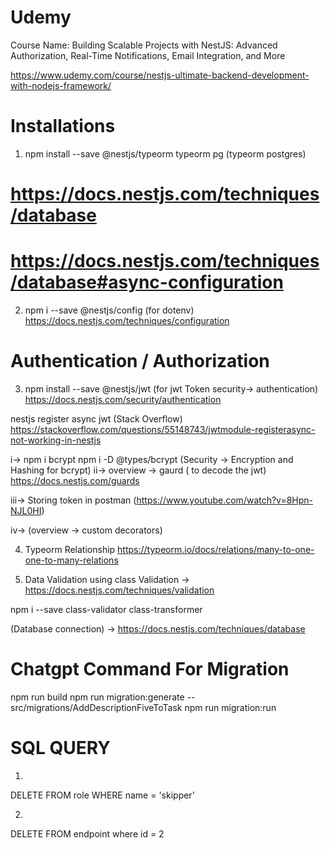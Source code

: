 # Udemy
Course Name: Building Scalable Projects with NestJS: Advanced Authorization, Real-Time Notifications, Email Integration, and More


https://www.udemy.com/course/nestjs-ultimate-backend-development-with-nodejs-framework/





# Installations
1. npm install --save @nestjs/typeorm typeorm pg (typeorm postgres)
# https://docs.nestjs.com/techniques/database



# https://docs.nestjs.com/techniques/database#async-configuration


2. npm i --save @nestjs/config (for dotenv)
https://docs.nestjs.com/techniques/configuration



# Authentication / Authorization
3. npm install --save @nestjs/jwt (for jwt Token security-> authentication)
https://docs.nestjs.com/security/authentication



nestjs register async jwt (Stack Overflow)
https://stackoverflow.com/questions/55148743/jwtmodule-registerasync-not-working-in-nestjs

i->  npm i bcrypt npm i -D @types/bcrypt (Security -> Encryption and Hashing for bcrypt)
ii-> overview -> gaurd ( to decode the jwt)
https://docs.nestjs.com/guards

iii-> Storing token in postman (https://www.youtube.com/watch?v=8Hpn-NJL0HI)

iv-> (overview -> custom decorators)



4. Typeorm Relationship
https://typeorm.io/docs/relations/many-to-one-one-to-many-relations




5. Data Validation using class Validation
-> https://docs.nestjs.com/techniques/validation

npm i --save class-validator class-transformer


(Database connection) -> https://docs.nestjs.com/techniques/database
































# Chatgpt Command For Migration
npm run build
npm run migration:generate -- src/migrations/AddDescriptionFiveToTask
npm run migration:run



# SQL QUERY
1.
DELETE FROM role 
WHERE name = 'skipper'



2.
DELETE FROM endpoint
where id = 2

